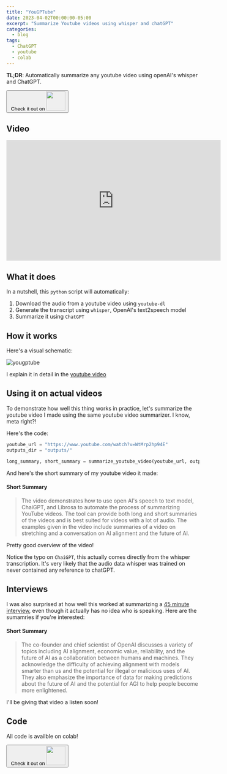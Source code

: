 ```yaml
---
title: "YouGPTube"
date: 2023-04-02T00:00:00-05:00
excerpt: "Summarize Youtube videos using whisper and chatGPT"
categories:
  - blog
tags:
  - ChatGPT
  - youtube
  - colab
---
```


**TL;DR**: Automatically summarize any youtube video using openAI's whisper and ChatGPT. 


<a href="https://colab.research.google.com/github/jerpint/jerpint.github.io/blob/master/colabs/youGPTube.ipynb">
<button type='button'>&nbsp;Check it out on <span><img src="../../assets/images/colab.jpeg" width="50" height="50" /></span></button>
</a>

## Video

<iframe width="560" height="315" src="https://www.youtube.com/embed/WtMrp2hp94E" title="YouTube video player" frameborder="0" allow="accelerometer; autoplay; clipboard-write; encrypted-media; gyroscope; picture-in-picture; web-share" allowfullscreen></iframe>

## What it does

In a nutshell, this `python` script will automatically:

1. Download the audio from a youtube video using `youtube-dl`
2. Generate the transcript using `whisper`, OpenAI's text2speech model
3. Summarize it using `ChatGPT`

## How it works

Here's a visual schematic:

![yougptube](https://user-images.githubusercontent.com/18450628/229377710-95fb8645-3d71-47d0-b3ba-0fd05941b083.png)

I explain it in detail in the [youtube video](https://www.youtube.com/watch?v=WtMrp2hp94E)

## Using it on actual videos

To demonstrate how well this thing works in practice, let's summarize the youtube video I made using the same youtube video summarizer. I know, meta right?!


Here's the code:

```python
youtube_url = "https://www.youtube.com/watch?v=WtMrp2hp94E"
outputs_dir = "outputs/"

long_summary, short_summary = summarize_youtube_video(youtube_url, outputs_dir)
```

And here's the short summary of my youtube video it made:

#### Short Summary
> The video demonstrates how to use open AI's speech to text model, ChaiGPT, and Librosa to automate the process of summarizing YouTube videos. The tool can provide both long and short summaries of the videos and is best suited for videos with a lot of audio. The examples given in the video include summaries of a video on stretching and a conversation on AI alignment and the future of AI.

Pretty good overview of the video!

Notice the typo on `ChaiGPT`, this actually comes directly from the whisper transcription. It's very likely that the audio data whisper was trained on never contained any reference to chatGPT.

## Interviews

I was also surprised at how well this worked at summarizing a [45 minute interview](https://www.youtube.com/watch?v=Yf1o0TQzry8), even though it actually has no idea who is speaking. 
Here are the sumamries if you're interested:

#### Short Summary

> The co-founder and chief scientist of OpenAI discusses a variety of topics including AI alignment, economic value, reliability, and the future of AI as a collaboration between humans and machines. They acknowledge the difficulty of achieving alignment with models smarter than us and the potential for illegal or malicious uses of AI. They also emphasize the importance of data for making predictions about the future of AI and the potential for AGI to help people become more enlightened.

I'll be giving that video a listen soon!

## Code

All code is availble on colab!

<a href="https://colab.research.google.com/github/jerpint/jerpint.github.io/blob/master/colabs/youGPTube.ipynb">
<button type='button'>&nbsp;Check it out on <span><img src="../../assets/images/colab.jpeg" width="50" height="50" /></span></button>
</a>

